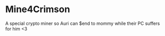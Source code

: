 # Mine4Crimson
A special crypto miner so Auri can $end to mommy while their PC suffers for him &lt;3
